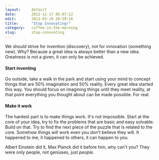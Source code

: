 ```yaml
---
layout:     default
date:       2012-11-17 05:07:12
edit:       2013-03-19 20:59:16
title:      "Stop Innovating!"
category:   coffee-in-the-morning
slug:       stop-innovating
---
```


We should strive for invention (discovery), not for innovation (something new). Why? Because a great idea is always better than a new idea. Greatness is not a given, it can only be achieved.

#### Start inventing

Go outside, take a walk in the park and start using your mind to concept things that are 50% imagination and 50% reality. Every great idea started this way. You should focus on imagining things until they meet reality, at that point everything you thought about can be made possible. For real.

#### Make it work

The hardest part is to make things work. It's not impossible. Start at the core of your idea, try to fix the problems that are basic and easy solvable. Build on that. Try to find the next piece of the puzzle that is related to the core. Somehow things will work even you don't believe they will. It happened to me, it happened to others, it can happen to you.

Albert Einstein did it, Max Planck did it before him, why can't you? They were only people, not geniuses, just *people*.
